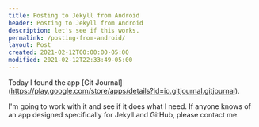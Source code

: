 ```yaml
---
title: Posting to Jekyll from Android
header: Posting to Jekyll from Android
description: let's see if this works.
permalink: /posting-from-android/
layout: Post
created: 2021-02-12T00:00:00-05:00
modified: 2021-02-12T22:33:49-05:00
---
```


Today I found the app [Git Journal] (https://play.google.com/store/apps/details?id=io.gitjournal.gitjournal).

I'm going to work with it and see if it does what I need. If anyone knows of an app designed specifically for Jekyll and GitHub, please contact me.